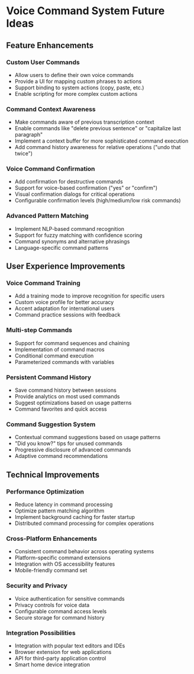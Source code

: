 # Voice Command System Future Ideas

## Feature Enhancements

### Custom User Commands
- Allow users to define their own voice commands
- Provide a UI for mapping custom phrases to actions
- Support binding to system actions (copy, paste, etc.)
- Enable scripting for more complex custom actions

### Command Context Awareness
- Make commands aware of previous transcription context
- Enable commands like "delete previous sentence" or "capitalize last paragraph"
- Implement a context buffer for more sophisticated command execution
- Add command history awareness for relative operations ("undo that twice")

### Voice Command Confirmation
- Add confirmation for destructive commands
- Support for voice-based confirmation ("yes" or "confirm")
- Visual confirmation dialogs for critical operations
- Configurable confirmation levels (high/medium/low risk commands)

### Advanced Pattern Matching
- Implement NLP-based command recognition
- Support for fuzzy matching with confidence scoring
- Command synonyms and alternative phrasings
- Language-specific command patterns

## User Experience Improvements

### Voice Command Training
- Add a training mode to improve recognition for specific users
- Custom voice profile for better accuracy
- Accent adaptation for international users
- Command practice sessions with feedback

### Multi-step Commands
- Support for command sequences and chaining
- Implementation of command macros
- Conditional command execution
- Parameterized commands with variables

### Persistent Command History
- Save command history between sessions
- Provide analytics on most used commands
- Suggest optimizations based on usage patterns
- Command favorites and quick access

### Command Suggestion System
- Contextual command suggestions based on usage patterns
- "Did you know?" tips for unused commands
- Progressive disclosure of advanced commands
- Adaptive command recommendations

## Technical Improvements

### Performance Optimization
- Reduce latency in command processing
- Optimize pattern matching algorithm
- Implement background caching for faster startup
- Distributed command processing for complex operations

### Cross-Platform Enhancements
- Consistent command behavior across operating systems
- Platform-specific command extensions
- Integration with OS accessibility features
- Mobile-friendly command set

### Security and Privacy
- Voice authentication for sensitive commands
- Privacy controls for voice data
- Configurable command access levels
- Secure storage for command history

### Integration Possibilities
- Integration with popular text editors and IDEs
- Browser extension for web applications
- API for third-party application control
- Smart home device integration 

